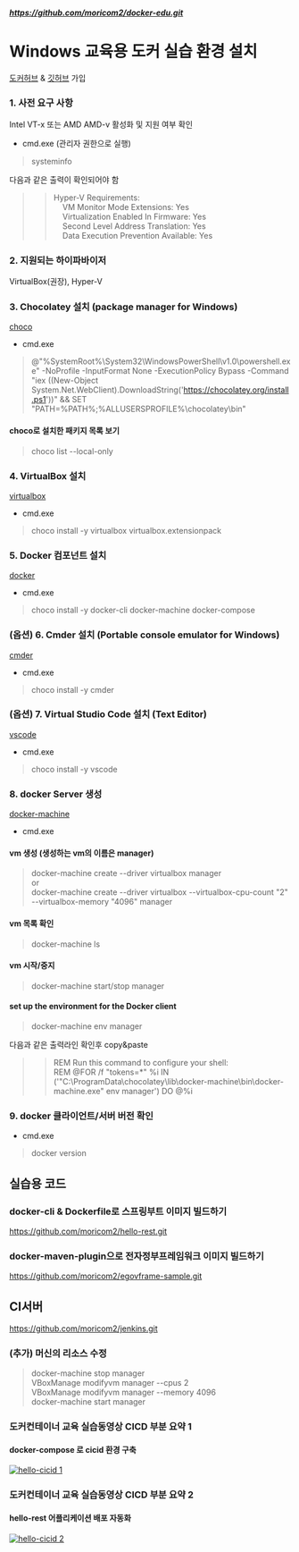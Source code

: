 ##### https://github.com/moricom2/docker-edu.git #####
Windows 교육용 도커 실습 환경 설치
=====================

[도커허브](https://hub.docker.com/) & [깃허브](https://github.com/) 가입

### 1. 사전 요구 사항
Intel VT-x 또는 AMD AMD-v 활성화 및 지원 여부 확인

- cmd.exe (관리자 권한으로 실행)
> systeminfo  

다음과 같은 출력이 확인되어야 함  

>> Hyper-V Requirements:  
>> &nbsp;&nbsp;&nbsp;&nbsp;VM Monitor Mode Extensions: Yes  
>> &nbsp;&nbsp;&nbsp;&nbsp;Virtualization Enabled In Firmware: Yes  
>> &nbsp;&nbsp;&nbsp;&nbsp;Second Level Address Translation: Yes  
>> &nbsp;&nbsp;&nbsp;&nbsp;Data Execution Prevention Available: Yes 


### 2. 지원되는 하이파바이저
VirtualBox(권장), Hyper-V


### 3. Chocolatey 설치 (package manager for Windows)
[choco](https://chocolatey.org/)

- cmd.exe 
> @"%SystemRoot%\System32\WindowsPowerShell\v1.0\powershell.exe" -NoProfile -InputFormat None -ExecutionPolicy Bypass -Command "iex ((New-Object System.Net.WebClient).DownloadString('https://chocolatey.org/install.ps1'))" && SET "PATH=%PATH%;%ALLUSERSPROFILE%\chocolatey\bin"
#### choco로 설치한 패키지 목록 보기
> choco list --local-only


### 4. VirtualBox 설치
[virtualbox](https://www.virtualbox.org/)
- cmd.exe
> choco install -y virtualbox virtualbox.extensionpack


### 5. Docker 컴포넌트 설치
[docker](https://www.docker.com/)
- cmd.exe
> choco install -y docker-cli docker-machine docker-compose


### (옵션) 6. Cmder 설치 (Portable console emulator for Windows)
[cmder](https://cmder.net/)
- cmd.exe
> choco install -y cmder


### (옵션) 7. Virtual Studio Code 설치 (Text Editor)
[vscode](https://code.visualstudio.com)
- cmd.exe
> choco install -y vscode


### 8. docker Server 생성
[docker-machine](https://docs.docker.com/machine/reference/)
- cmd.exe
#### vm 생성 (생성하는 vm의 이름은 manager)
> docker-machine create --driver virtualbox manager  
or  
> docker-machine create --driver virtualbox --virtualbox-cpu-count "2" --virtualbox-memory "4096" manager  
#### vm 목록 확인
> docker-machine ls
#### vm 시작/중지
> docker-machine start/stop manager
#### set up the environment for the Docker client
> docker-machine env manager

다음과 같은 출력라인 확인후 copy&paste

>> REM Run this command to configure your shell:  
>> REM     @FOR /f "tokens=*" %i IN ('"C:\ProgramData\chocolatey\lib\docker-machine\bin\docker-machine.exe" env manager') DO @%i  


### 9. docker 클라이언트/서버 버전 확인
- cmd.exe
> docker version


## 실습용 코드 ## 
### docker-cli & Dockerfile로 스프링부트 이미지 빌드하기
https://github.com/moricom2/hello-rest.git  

### docker-maven-plugin으로 전자정부프레임워크 이미지 빌드하기
https://github.com/moricom2/egovframe-sample.git  


## CI서버 ## 
https://github.com/moricom2/jenkins.git  


### (추가) 머신의 리소스 수정 ###
> docker-machine stop manager  
> VBoxManage modifyvm manager --cpus 2  
> VBoxManage modifyvm manager --memory 4096  
> docker-machine start manager 

### 도커컨테이너 교육 실습동영상 CICD 부분 요약 1 ###
#### docker-compose 로 cicid 환경 구축
[![hello-cicid 1](https://i9.ytimg.com/vi/UEA3-v0r0uc/mq1.jpg?sqp=CKif5-kF&rs=AOn4CLDvGpPWgjaV_9CPSPL_ZcV7hJhsJQ)](https://youtu.be/UEA3-v0r0uc)  

### 도커컨테이너 교육 실습동영상 CICD 부분 요약 2 ###
#### hello-rest 어플리케이션 배포 자동화
[![hello-cicid 2](https://i9.ytimg.com/vi/hpliqhWakKA/mqdefault.jpg?sqp=CPyc5-kF&rs=AOn4CLCw2wE8UHBRe3541eFawrP7H7E7Ow&time=1564069590668)](https://youtu.be/hpliqhWakKA)  

